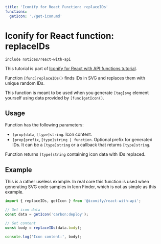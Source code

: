 ```yaml
title: 'Iconify for React Function: replaceIDs'
functions:
  getIcon: './get-icon.md'
```

# Iconify for React function: replaceIDs

`include notices/react-with-api`

This tutorial is part of [Iconify for React with API functions tutorial](./index.md#functions).

Function `[func]replaceIDs()` finds IDs in SVG and replaces them with unique random IDs.

This function is meant to be used when you generate `[tag]svg` element yourself using data provided by `[func]getIcon()`.

## Usage

Function has the following parameters:

- `[prop]data`, `[type]string`. Icon content.
- `[prop]prefix`, `[type]string | function`. Optional prefix for generated IDs. It can be a `[type]string` or a callback that returns `[type]string`.

Function returns `[type]string` containing icon data with IDs replaced.

## Example

This is a rather useless example. In real core this function is used when generating SVG code samples in Icon Finder, which is not as simple as this example.

```js
import { replaceIDs, getIcon } from '@iconify/react-with-api';

// Get icon data
const data = getIcon('carbon:deploy');

// Get content
const body = replaceIDs(data.body);

console.log('Icon content:', body);
```
